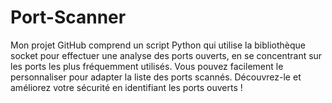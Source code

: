 # Port-Scanner
Mon projet GitHub comprend un script Python qui utilise la bibliothèque socket pour effectuer une analyse des ports ouverts, en se concentrant sur les ports les plus fréquemment utilisés. Vous pouvez facilement le personnaliser pour adapter la liste des ports scannés. Découvrez-le et améliorez votre sécurité en identifiant les ports ouverts !
